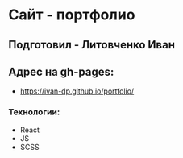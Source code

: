# Сайт - портфолио

## Подготовил - Литовченко Иван

## Адрес на gh-pages:

- https://ivan-dp.github.io/portfolio/

### Технологии:

- React
- JS
- SCSS
